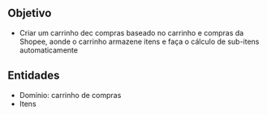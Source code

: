 ## Objetivo

- Criar um carrinho dec compras baseado no carrinho e compras da Shopee, aonde o carrinho armazene itens e faça o cálculo de sub-itens automaticamente

## Entidades

- Domínio: carrinho de compras
- Itens